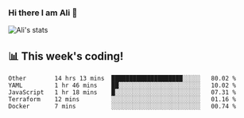 ### Hi there I am Ali 👋

![Ali's stats](https://github-readme-stats.vercel.app/api?username=crunchtime-ali&show_icons=true)

## 📊 **This week's coding!**
<!--START_SECTION:waka-->
```text
Other        14 hrs 13 mins  ████████████████████░░░░░   80.02 % 
YAML         1 hr 46 mins    ██░░░░░░░░░░░░░░░░░░░░░░░   10.02 % 
JavaScript   1 hr 18 mins    █░░░░░░░░░░░░░░░░░░░░░░░░   07.31 % 
Terraform    12 mins         ░░░░░░░░░░░░░░░░░░░░░░░░░   01.16 % 
Docker       7 mins          ░░░░░░░░░░░░░░░░░░░░░░░░░   00.74 %
```
<!--END_SECTION:waka-->
